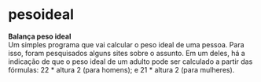 # pesoideal
 **Balança peso ideal**  
Um simples programa que vai calcular o peso ideal de uma pessoa. Para isso, foram pesquisados alguns sites sobre o assunto. Em um deles, há a indicação de que o peso ideal de um adulto pode ser calculado a partir das fórmulas: 22 * altura 2 (para homens); e 21 * altura 2 (para mulheres).
